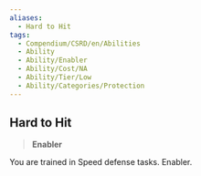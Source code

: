 ```yaml
---
aliases:
  - Hard to Hit
tags:
  - Compendium/CSRD/en/Abilities
  - Ability
  - Ability/Enabler
  - Ability/Cost/NA
  - Ability/Tier/Low
  - Ability/Categories/Protection
---
```

  
    
## Hard to Hit    
>**Enabler**  
    
You are trained in Speed defense tasks. Enabler.